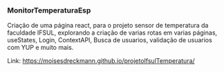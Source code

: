 ### MonitorTemperaturaEsp

Criação de uma página react, para o projeto sensor de temperatura da faculdade IFSUL, explorando a criação de varias rotas em varias páginas,
useStates, Login, ContextAPI, Busca de usuarios, validação de usuarios com YUP e muito mais.


Link: https://moisesdreckmann.github.io/projetoIfsulTemperatura/
